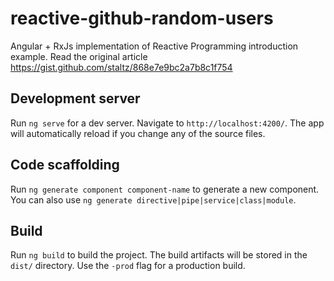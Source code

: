 # reactive-github-random-users

Angular + RxJs implementation of Reactive Programming introduction example.
Read the original article https://gist.github.com/staltz/868e7e9bc2a7b8c1f754

## Development server

Run `ng serve` for a dev server. Navigate to `http://localhost:4200/`. The app will automatically reload if you change any of the source files.

## Code scaffolding

Run `ng generate component component-name` to generate a new component. You can also use `ng generate directive|pipe|service|class|module`.

## Build

Run `ng build` to build the project. The build artifacts will be stored in the `dist/` directory. Use the `-prod` flag for a production build.
